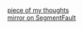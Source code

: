 
[piece of my thoughts](https://github.com/sfpprxy/blog/issues)    
[mirror on SegmentFault](https://segmentfault.com/blog/sfpprxy)
